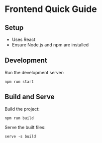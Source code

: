 # Frontend Quick Guide

## Setup

-   Uses React
-   Ensure Node.js and npm are installed

## Development

Run the development server:

```
npm run start
```

## Build and Serve

Build the project:

```
npm run build
```

Serve the built files:

```
serve -s build
```
